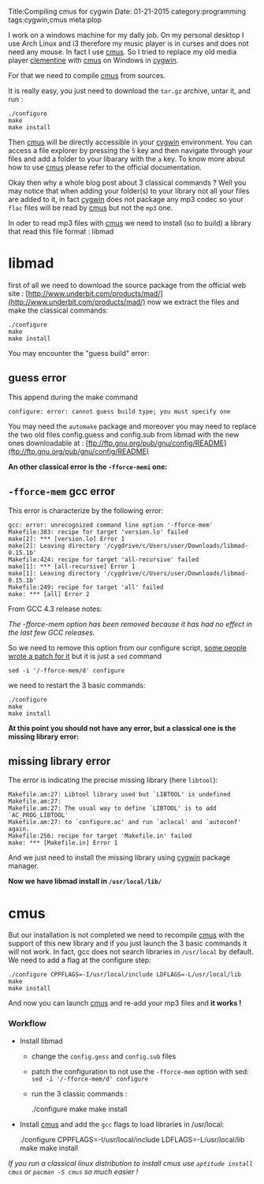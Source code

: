 Title:Compiling cmus for cygwin
Date: 01-21-2015
category:programming
tags:cygwin,cmus
meta:plop

I work on a windows machine for my dally job.
On my personal desktop I use Arch Linux and i3 therefore my music player is in
curses and does not need any mouse. In fact I use
[cmus](https://cmus.github.io/). So I tried to replace my old media player
[clementine](https://www.clementine-player.org/) with
[cmus](https://cmus.github.io/) on Windows in [cygwin](https://www.cygwin.com/).

For that we need to compile [cmus](https://cmus.github.io/) from sources.

It is really easy, you just need to download the `tar.gz` archive, untar it, and
run :

    ./configure
    make
    make install

Then [cmus](https://cmus.github.io/) will be directly accessible in your
[cygwin](https://www.cygwin.com/) environment. You can access a file explorer
by pressing the `5` key and then navigate through your files and add a folder
to your libarary with the `a` key. To know more about how to use
[cmus](https://cmus.github.io/) please refer to the official documentation.

Okay then why a whole blog post about 3 classical commands ?
Well you may notice that when adding your folder(s) to your library not all your
files are added to it, in fact [cygwin](https://www.cygwin.com/) does not
package any mp3 codec so your `flac` files will be read by
[cmus](https://cmus.github.io/) but not the `mp3` one.

In oder to read mp3 files with [cmus](https://cmus.github.io/) we need to
install (so to build) a library that read this file format : libmad

# libmad

first of all we need to download the source package from the official web site :
[http://www.underbit.com/products/mad/](http://www.underbit.com/products/mad/)
now we extract the files and make the classical commands:

    ./configure
    make
    make install

You may encounter the "guess build" error:

## guess error

This append during the make command

    configure: error: cannot guess build type; you must specify one

You may need the `automake` package and moreover you may need to replace the two
old files config.guess and config.sub from libmad with the new ones downloadable
at : [ftp://ftp.gnu.org/pub/gnu/config/README](ftp://ftp.gnu.org/pub/gnu/config/README)

**An other classical error is the `-fforce-memi` one:**

## `-fforce-mem` gcc error

This error is characterize by the following error:

    gcc: error: unrecognized command line option '-fforce-mem'
    Makefile:383: recipe for target 'version.lo' failed
    make[2]: *** [version.lo] Error 1
    make[2]: Leaving directory '/cygdrive/c/Users/user/Downloads/libmad-0.15.1b'
    Makefile:424: recipe for target 'all-recursive' failed
    make[1]: *** [all-recursive] Error 1
    make[1]: Leaving directory '/cygdrive/c/Users/user/Downloads/libmad-0.15.1b'
    Makefile:249: recipe for target 'all' failed
    make: *** [all] Error 2

From GCC 4.3 release notes:

*The -fforce-mem option has been removed because it has had no effect in the
last few GCC releases.*

So we need to remove this option from our configure script, [some people wrote a
patch for it](http://www.linuxfromscratch.org/blfs/view/svn/multimedia/libmad.html)
but it is just a `sed` command

    sed -i '/-fforce-mem/d' configure

we need to restart the 3 basic commands:

    ./configure
    make
    make install

**At this point you should not have any error, but a classical one is the
missing library error:**

## missing library error

The error is indicating the precise missing library (here `libtool`):

    Makefile.am:27: Libtool library used but `LIBTOOL' is undefined
    Makefile.am:27:
    Makefile.am:27: The usual way to define `LIBTOOL' is to add `AC_PROG_LIBTOOL'
    Makefile.am:27: to `configure.ac' and run `aclocal' and `autoconf' again.
    Makefile:256: recipe for target 'Makefile.in' failed
    make: *** [Makefile.in] Error 1

And we just need to install the missing library using [cygwin](https://www.cygwin.com/) package manager.

**Now we have libmad install in `/usr/local/lib/`**

# cmus

But our installation is not completed we need to recompile
[cmus](https://cmus.github.io/) with the support
of this new library and if you just launch the 3 basic commands it will not
work. In fact, gcc does not search libraries in `/usr/local` by default. We need
to add a flag at the configure step:

    ./configure CPPFLAGS=-I/usr/local/include LDFLAGS=-L/usr/local/lib
    make
    make install

And now you can launch [cmus](https://cmus.github.io/) and re-add your mp3
files and **it works !**

### Workflow

* Install libmad
  * change the `config.gess` and `config.sub` files
  * patch the configuration to not use the `-fforce-mem` option with sed: `sed -i '/-fforce-mem/d' configure`
  * run the 3 classic commands :

    ./configure
    make
    make install

* Install [cmus](https://cmus.github.io/) and add the `gcc` flags to load libraries in /usr/local:

    ./configure CPPFLAGS=-I/usr/local/include LDFLAGS=-L/usr/local/lib
    make
    make install

*If you run a classical linux distribution to install cmus use `aptitude install
cmus` or `pacman -S cmus` so much easier !*
